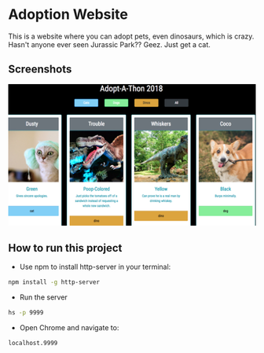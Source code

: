 # Adoption Website

This is a website where you can adopt pets, even dinosaurs, which is crazy. Hasn't anyone ever seen Jurassic Park?? Geez. Just get a cat.  

## Screenshots
![main screenshot](./images/screenshot.png)


## How to run this project
* Use npm to install http-server in your terminal:
```sh 
npm install -g http-server
```
* Run the server
```sh
hs -p 9999
```
* Open Chrome and navigate to:
```
localhost.9999
```
